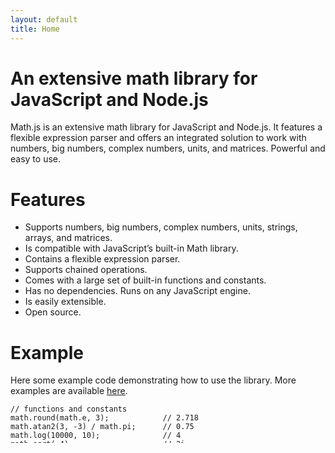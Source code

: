 ```yaml
---
layout: default
title: Home
---
```


# An extensive math library for JavaScript and Node.js

Math.js is an extensive math library for JavaScript and Node.js.
It features a flexible expression parser and offers an integrated solution
to work with numbers, big numbers, complex numbers, units, and matrices.
Powerful and easy to use.


# Features

- Supports numbers, big numbers, complex numbers, units, strings, arrays, and matrices.
- Is compatible with JavaScript’s built-in Math library.
- Contains a flexible expression parser.
- Supports chained operations.
- Comes with a large set of built-in functions and constants.
- Has no dependencies. Runs on any JavaScript engine.
- Is easily extensible.
- Open source.

<div class="cols">
  <div class="left">
    <h1>Example</h1>
    <p>
      Here some example code demonstrating how to use the library.
      More examples are available
      <a href="examples/index.html">here</a>.
    </p>
    <div class="highlight">
<pre><code class="language-js" data-lang="js"><span class="c1">// functions and constants</span>
<span class="nx">math</span><span class="p">.</span><span class="nx">round</span><span class="p">(</span><span class="nx">math</span><span class="p">.</span><span class="nx">e</span><span class="p">,</span> <span class="mi">3</span><span class="p">);</span>            <span class="c1">// 2.718</span>
<span class="nx">math</span><span class="p">.</span><span class="nx">atan2</span><span class="p">(</span><span class="mi">3</span><span class="p">,</span> <span class="o">-</span><span class="mi">3</span><span class="p">)</span> <span class="o">/</span> <span class="nx">math</span><span class="p">.</span><span class="nx">pi</span><span class="p">;</span>      <span class="c1">// 0.75</span>
<span class="nx">math</span><span class="p">.</span><span class="nx">log</span><span class="p">(</span><span class="mi">10000</span><span class="p">,</span> <span class="mi">10</span><span class="p">);</span>              <span class="c1">// 4</span>
<span class="nx">math</span><span class="p">.</span><span class="nx">sqrt</span><span class="p">(</span><span class="o">-</span><span class="mi">4</span><span class="p">);</span>                    <span class="c1">// 2i</span>
<span class="nx">math</span><span class="p">.</span><span class="nx">pow</span><span class="p">([[</span><span class="o">-</span><span class="mi">1</span><span class="p">,</span> <span class="mi">2</span><span class="p">],</span> <span class="p">[</span><span class="mi">3</span><span class="p">,</span> <span class="mi">1</span><span class="p">]],</span> <span class="mi">2</span><span class="p">);</span>
     <span class="c1">// [[7, 0], [0, 7]]</span>

<span class="c1">// expressions</span>
<span class="nx">math</span><span class="p">.</span><span class="nb">eval</span><span class="p">(</span><span class="s1">'1.2 * (2 + 4.5)'</span><span class="p">);</span>     <span class="c1">// 7.8</span>
<span class="nx">math</span><span class="p">.</span><span class="nb">eval</span><span class="p">(</span><span class="s1">'5.08 cm to inch'</span><span class="p">);</span>     <span class="c1">// 2 inch</span>
<span class="nx">math</span><span class="p">.</span><span class="nb">eval</span><span class="p">(</span><span class="s1">'sin(45 deg) ^ 2'</span><span class="p">);</span>     <span class="c1">// 0.5</span>
<span class="nx">math</span><span class="p">.</span><span class="nb">eval</span><span class="p">(</span><span class="s1">'9 / 3 + 2i'</span><span class="p">);</span>          <span class="c1">// 3 + 2i</span>
<span class="nx">math</span><span class="p">.</span><span class="nb">eval</span><span class="p">(</span><span class="s1">'det([-1, 2; 3, 1])'</span><span class="p">);</span>  <span class="c1">// -7</span>

<span class="c1">// chained operations</span>
<span class="nx">math</span><span class="p">.</span><span class="nx">select</span><span class="p">(</span><span class="mi">3</span><span class="p">)</span>
    <span class="p">.</span><span class="nx">add</span><span class="p">(</span><span class="mi">4</span><span class="p">)</span>
    <span class="p">.</span><span class="nx">multiply</span><span class="p">(</span><span class="mi">2</span><span class="p">)</span>
    <span class="p">.</span><span class="nx">done</span><span class="p">();</span> <span class="c1">// 14</span></code></pre>
  </div>
  </div>
  <div class="right">
    <h1>Demo</h1>
      <p>
        Try the expression parser below.<br>
        See <a href="http://mathnotepad.com/">Math Notepad</a> for a full application.
      </p>
      <div id="commandline">loading...</div>
      <script type="text/javascript">
        // create an instance of math.js
        var math = mathjs();

        var editor = new CommandLineEditor({
            container: document.getElementById('commandline'),
            math: math
        });
      </script>
      <div class="tips">
        Shortcut keys:
        <ul>
          <li>Press <b>S</b> to set focus to the input field</li>
          <li>Press <b>Ctrl+F11</b> to toggle full screen</li>
          <li>Enter <b>"clear"</b> to clear history</li>
        </ul>
      </div>
  </div>
  <div class="end">&nbsp;</div>
</div>


<div id="likes">
  <!-- github -->
  <!-- https://github.com/mdo/github-buttons -->
  <div class="like github">
    <iframe src="http://ghbtns.com/github-btn.html?user=josdejong&repo=mathjs&type=watch&count=true"
            allowtransparency="true" frameborder="0" scrolling="0" width="110" height="20"></iframe>
  </div>

  <!-- twitter -->
  <div class="like twitter">
    <a href="https://twitter.com/share" class="twitter-share-button">Tweet</a>
    <script>!function(d,s,id){var js,fjs=d.getElementsByTagName(s)[0];if(!d.getElementById(id)){js=d.createElement(s);js.id=id;js.src="//platform.twitter.com/widgets.js";fjs.parentNode.insertBefore(js,fjs);}}(document,"script","twitter-wjs");</script>
  </div>

  <!-- facebook -->
  <div class="like facebook">
    <div id="fb-root" style="display: none;"></div>
    <script>(function(d, s, id) {
      var js, fjs = d.getElementsByTagName(s)[0];
      if (d.getElementById(id)) return;
      js = d.createElement(s); js.id = id;
      js.src = "//connect.facebook.net/en_US/all.js#xfbml=1&appId=537047263003274";
      fjs.parentNode.insertBefore(js, fjs);
    }(document, 'script', 'facebook-jssdk'));</script>
    <div class="fb-like" data-href="http://mathjs.org" data-send="false" data-layout="button_count" data-width="450" data-show-faces="true" data-font="verdana"></div>
  </div>

  <!-- linkedin -->
  <div class="like linkedin">
    <script src="//platform.linkedin.com/in.js" type="text/javascript"></script>
    <script type="IN/Share" data-url="http://mathjs.org" data-counter="right"></script>
  </div>

  <!-- google+ -->
  <div class="like googleplus">
    <!-- Place this tag where you want the +1 button to render. -->
    <div class="g-plusone" data-size="medium"></div>

    <!-- Place this tag after the last +1 button tag. -->
    <script type="text/javascript">
      (function() {
        var po = document.createElement('script'); po.type = 'text/javascript'; po.async = true;
        po.src = 'https://apis.google.com/js/plusone.js';
        var s = document.getElementsByTagName('script')[0]; s.parentNode.insertBefore(po, s);
      })();
    </script>
  </div>

  <div style="clear: both;"></div>
</div>